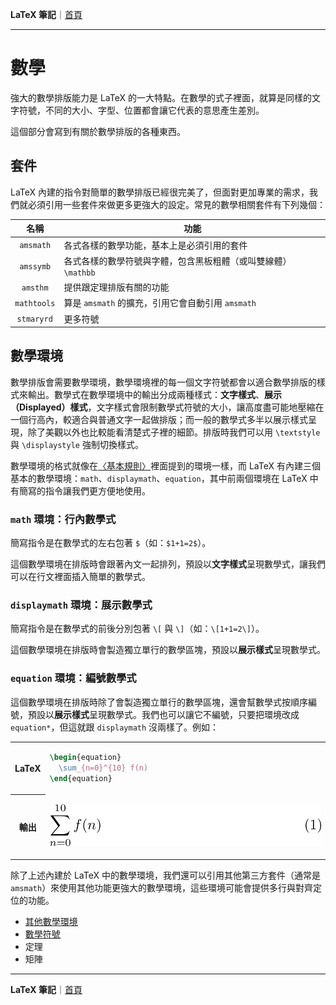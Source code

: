 **LaTeX 筆記**｜[首頁](../README.md)

-------------

# 數學
強大的數學排版能力是 LaTeX 的一大特點。在數學的式子裡面，就算是同樣的文字符號，不同的大小、字型、位置都會讓它代表的意思產生差別。

這個部分會寫到有關於數學排版的各種東西。

## 套件
LaTeX 內建的指令對簡單的數學排版已經很完美了，但面對更加專業的需求，我們就必須引用一些套件來做更多更強大的設定。常見的數學相關套件有下列幾個：

| 名稱      | 功能 |
|:---------:|------|
|`amsmath`  | 各式各樣的數學功能，基本上是必須引用的套件 |
|`amssymb`  | 各式各樣的數學符號與字體，包含黑板粗體（或叫雙線體）`\mathbb` |
|`amsthm`   | 提供跟定理排版有關的功能 |
|`mathtools`| 算是 `amsmath` 的擴充，引用它會自動引用 `amsmath` |
|`stmaryrd` | 更多符號 |

## 數學環境
數學排版會需要數學環境，數學環境裡的每一個文字符號都會以適合數學排版的樣式來輸出。數學式在數學環境中的輸出分成兩種樣式：**文字樣式**、**展示（Displayed）樣式**，文字樣式會限制數學式符號的大小，讓高度盡可能地壓縮在一個行高內，較適合與普通文字一起做排版；而一般的數學式多半以展示樣式呈現，除了美觀以外也比較能看清楚式子裡的細節。排版時我們可以用 `\textstyle` 與 `\displaystyle` 強制切換樣式。

數學環境的格式就像在[〈基本規則〉](../basics.md)裡面提到的環境一樣，而 LaTeX 有內建三個基本的數學環境：`math`、`displaymath`、`equation`，其中前兩個環境在 LaTeX 中有簡寫的指令讓我們更方便地使用。

### `math` 環境：行內數學式
簡寫指令是在數學式的左右包著 `$`（如：`$1+1=2$`）。

這個數學環境在排版時會跟著內文一起排列，預設以**文字樣式**呈現數學式，讓我們可以在行文裡面插入簡單的數學式。

### `displaymath` 環境：展示數學式
簡寫指令是在數學式的前後分別包著 `\[` 與 `\]`（如：`\[1+1=2\]`）。

這個數學環境在排版時會製造獨立單行的數學區塊，預設以**展示樣式**呈現數學式。

### `equation` 環境：編號數學式
這個數學環境在排版時除了會製造獨立單行的數學區塊，還會幫數學式按順序編號，預設以**展示樣式**呈現數學式。我們也可以讓它不編號，只要把環境改成 `equation*`，但這就跟 `displaymath` 沒兩樣了。例如：
<table>
<tr><th>LaTeX<td>

```tex
\begin{equation}
  \sum_{n=0}^{10} f(n)
\end{equation}
```

<tr><th>輸出<td>

![](../img/mathenv_equation.png)
</table>

除了上述內建於 LaTeX 中的數學環境，我們還可以引用其他第三方套件（通常是 `amsmath`）來使用其他功能更強大的數學環境，這些環境可能會提供多行與對齊定位的功能。

- [其他數學環境](math_environments.md)
- [數學符號](math_symbols.md)
- 定理
- 矩陣

-------------

**LaTeX 筆記**｜[首頁](../README.md)


